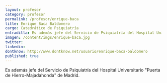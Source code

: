 ```yaml
---
layout: profesor
category: profesor
permalink: /profesor/enrique-baca
title: Enrique Baca Baldomero
cargo: Catedrático de Psiquiatría
entradilla: Es además jefe del Servicio de Psiquiatría del Hospital Universitario "Puerta de Hierro-Majadahonda" de Madrid.
imagen: /content/imgs/enrique-baca.jpg
twitter:
linkedin:
dontknow: http://www.dontknow.net/usuario/enrique-baca-baldomero
published: true
---
```

Es además jefe del Servicio de Psiquiatría del Hospital Universitario "Puerta de Hierro-Majadahonda" de Madrid.
